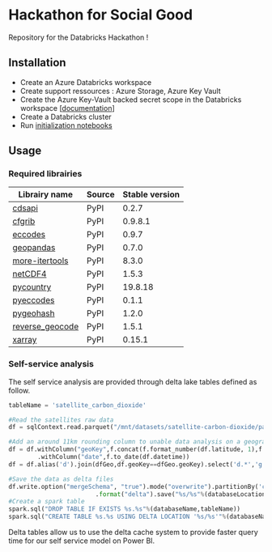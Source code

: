 # Hackathon for Social Good
Repository for the Databricks Hackathon !

## Installation

- Create an Azure Databricks workspace
- Create support ressources : Azure Storage, Azure Key Vault
- Create the Azure Key-Vault backed secret scope in the Databricks workspace [[documentation](https://docs.microsoft.com/fr-fr/azure/databricks/security/secrets/secret-scopes#create-an-azure-key-vault-backed-secret-scope)]
- Create a Databricks cluster
- Run [initialization notebooks](/notebooks/initialization)

## Usage

### Required librairies
| Librairy name                                          | Source | Stable version |
|--------------------------------------------------------|--------|----------------|
| [cdsapi](https://pypi.org/project/cdsapi/)             | PyPI   | 0.2.7          |
| [cfgrib](https://pypi.org/project/cfgrib/)             | PyPI   | 0.9.8.1        |
| [eccodes](https://pypi.org/project/eccodes/)           | PyPI   | 0.9.7          |
| [geopandas](https://pypi.org/project/geopandas/)       | PyPI   | 0.7.0          |
| [more-itertools](https://pypi.org/project/more-itertools/) | PyPI   | 8.3.0      |
| [netCDF4](https://pypi.org/project/netCDF4/)           | PyPI   | 1.5.3          |
| [pycountry](https://pypi.org/project/pycountry/)       | PyPI   | 19.8.18        |
| [pyeccodes](https://pypi.org/project/pyeccodes/)       | PyPI   | 0.1.1          |
| [pygeohash](https://pypi.org/project/pygeohash/)       | PyPI   | 1.2.0          |
| [reverse_geocode](https://pypi.org/project/reverse_geocode/) | PyPI   | 1.5.1    |
| [xarray](https://pypi.org/project/xarray/)             | PyPI   | 0.15.1         |

### Self-service analysis
The self service analysis are provided through delta lake tables defined as follow.

```python
tableName = 'satellite_carbon_dioxide'

#Read the satellites raw data
df = sqlContext.read.parquet("/mnt/datasets/satellite-carbon-dioxide/parquet/")

#Add an around 11km rounding column to unable data analysis on a geographic level on Power BI
df = df.withColumn("geoKey",f.concat(f.format_number(df.latitude, 1),f.lit('|'),f.format_number(df.longitude, 1)))\
        .withColumn("date",f.to_date(df.datetime))
df = df.alias('d').join(dfGeo,df.geoKey==dfGeo.geoKey).select('d.*','g.city','g.countryCode2','g.admin1','g.admin2')

#Save the data as delta files
df.write.option("mergeSchema", "true").mode("overwrite").partitionBy('countryCode2')\
                        .format("delta").save("%s/%s"%(databaseLocation,tableName))
#Create a spark table
spark.sql("DROP TABLE IF EXISTS %s.%s"%(databaseName,tableName))
spark.sql("CREATE TABLE %s.%s USING DELTA LOCATION '%s/%s'"%(databaseName,tableName,databaseLocation,tableName))
```
Delta tables allow us to use the delta cache system to provide faster query time for our self service model on Power BI.


